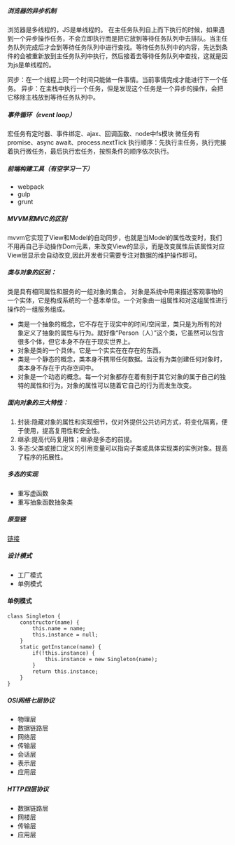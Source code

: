 ##### 浏览器的异步机制
浏览器是多线程的，JS是单线程的。
在主任务队列自上而下执行的时候，如果遇到一个异步操作任务，不会立即执行而是把它放到等待任务队列中去排队。当主任务队列完成后才会到等待任务队列中进行查找。等待任务队列中的内容，先达到条件的会被重新放到主任务队列中执行，然后接着去等待任务队列中查找，这就是因为js是单线程的。

同步：在一个线程上同一个时间只能做一件事情。当前事情完成才能进行下一个任务。
异步：在主栈中执行一个任务，但是发现这个任务是一个异步的操作，会把它移除主栈放到等待任务队列中。

##### 事件循环（event loop）
宏任务有定时器、事件绑定、ajax、回调函数、node中fs模块
微任务有promise、async await、process.nextTick
执行顺序：先执行主任务，执行完接着执行微任务，最后执行宏任务，按照条件的顺序依次执行。

##### 前端构建工具（有空学习一下）
- webpack 
- gulp 
- grunt

##### MVVM和MVC的区别
mvvm它实现了View和Model的自动同步，也就是当Model的属性改变时，我们不用再自己手动操作Dom元素，来改变View的显示，而是改变属性后该属性对应View层显示会自动改变,因此开发者只需要专注对数据的维护操作即可。

##### 类与对象的区别：
类是具有相同属性和服务的一组对象的集合。
对象是系统中用来描述客观事物的一个实体，它是构成系统的一个基本单位。一个对象由一组属性和对这组属性进行操作的一组服务组成。

- 类是一个抽象的概念，它不存在于现实中的时间/空间里，类只是为所有的对象定义了抽象的属性与行为。就好像“Person（人）”这个类，它虽然可以包含很多个体，但它本身不存在于现实世界上。
- 对象是类的一个具体。它是一个实实在在存在的东西。
- 类是一个静态的概念，类本身不携带任何数据。当没有为类创建任何对象时，类本身不存在于内存空间中。
- 对象是一个动态的概念。每一个对象都存在着有别于其它对象的属于自己的独特的属性和行为。对象的属性可以随着它自己的行为而发生改变。

##### 面向对象的三大特性：
1. 封装:隐藏对象的属性和实现细节，仅对外提供公共访问方式，将变化隔离，便于使用，提高复用性和安全性。
2. 继承:提高代码复用性；继承是多态的前提。
3. 多态:父类或接口定义的引用变量可以指向子类或具体实现类的实例对象。提高了程序的拓展性。

##### 多态的实现
- 重写虚函数
- 重写抽象函数抽象类

##### 原型链
[链接](https://www.jianshu.com/p/dee9f8b14771)

##### 设计模式
- 工厂模式
- 单例模式

#### 单例模式
```
class Singleton {
    constructor(name) {
        this.name = name;
        this.instance = null;
    }
    static getInstance(name) {
        if(!this.instance) {
            this.instance = new Singleton(name);
        }
        return this.instance;
    }
}
```

##### OSI网络七层协议
- 物理层
- 数据链路层
- 网络层
- 传输层
- 会话层
- 表示层
- 应用层

##### HTTP四层协议
- 数据链路层
- 网楼层
- 传输层
- 应用层